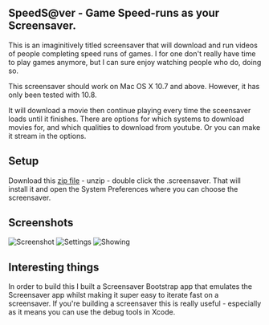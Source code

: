 SpeedS@ver - Game Speed-runs as your Screensaver. 
---

This is an imaginitively titled screensaver that will download and run videos of people completing speed runs of games. I for one don't really have time to play games anymore, but I can sure enjoy watching people who do, doing so.

This screensaver should work on Mac OS X 10.7 and above. However, it has only been tested with 10.8. 

It will download a movie then continue playing every time the sceensaver loads until it finishes. There are options for which systems to download movies for, and which qualities to download from youtube. Or you can make it stream in the options.

Setup
----

Download this [zip file](https://raw.github.com/orta/GamesScreenSaver/master/web/SpeedS@ver.saver.zip) - unzip - double click the .screensaver. That will install it and open the System Preferences where you can choose the screensaver.

Screenshots
----

![Screenshot](https://raw.github.com/orta/GamesScreenSaver/master/web/screenshot.png)
![Settings](https://raw.github.com/orta/GamesScreenSaver/master/web/settings.png)
![Showing](https://raw.github.com/orta/GamesScreenSaver/master/web/in-action.png)

Interesting things
----

In order to build this I built a Screensaver Bootstrap app that emulates the Screensaver app whilst making it super easy to iterate fast on a screensaver. If you're building a screensaver this is really useful - especially as it means you can use the debug tools in Xcode.
